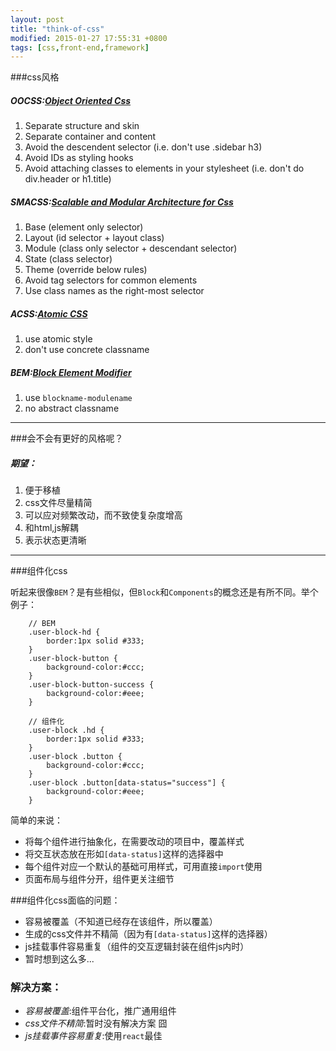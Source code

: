 ```yaml
---
layout: post
title: "think-of-css"
modified: 2015-01-27 17:55:31 +0800
tags: [css,front-end,framework]
---
```



###css风格

##### OOCSS:[Object Oriented Css](https://github.com/stubbornella/oocss/wiki)

1. Separate structure and skin
2. Separate container and content
3. Avoid the descendent selector (i.e. don't use .sidebar h3)
4. Avoid IDs as styling hooks
5. Avoid attaching classes to elements in your stylesheet (i.e. don't do div.header or h1.title)

##### SMACSS:[Scalable and Modular Architecture for Css](https://smacss.com/)
1. Base (element only selector)
2. Layout (id selector + layout class)
3. Module (class only selector + descendant selector)
4. State (class selector)
5. Theme (override below rules)
6. Avoid tag selectors for common elements
7. Use class names as the right-most selector

##### ACSS:[Atomic CSS](http://www.smashingmagazine.com/2013/08/02/other-interface-atomic-design-sass/)
1. use atomic style
2. don't use concrete classname

##### BEM:[Block Element Modifier](http://bem.info)
1. use `blockname-modulename`
2. no abstract classname
	
---
	
###会不会有更好的风格呢？

##### 期望：
1. 便于移植
2. css文件尽量精简
3. 可以应对频繁改动，而不致使复杂度增高
4. 和html,js解耦
5. 表示状态更清晰
	
---

	
###组件化css


听起来很像`BEM`？是有些相似，但`Block`和`Components`的概念还是有所不同。举个例子：
		
		// BEM
		.user-block-hd {
			border:1px solid #333;
		}
		.user-block-button {
			background-color:#ccc;
		}
		.user-block-button-success {
			background-color:#eee;
		}
		
		// 组件化
		.user-block .hd {
			border:1px solid #333;
		}
		.user-block .button {
			background-color:#ccc;
		}
		.user-block .button[data-status="success"] {
			background-color:#eee;
		}

简单的来说：

- 将每个组件进行抽象化，在需要改动的项目中，覆盖样式
- 将交互状态放在形如`[data-status]`这样的选择器中
- 每个组件对应一个默认的基础可用样式，可用直接`import`使用
- 页面布局与组件分开，组件更关注细节

###组件化css面临的问题：

- 容易被覆盖（不知道已经存在该组件，所以覆盖）
- 生成的css文件并不精简（因为有`[data-status]`这样的选择器）
- js挂载事件容易重复（组件的交互逻辑封装在组件js内时）
- 暂时想到这么多...

### 解决方案：

- *容易被覆盖*:组件平台化，推广通用组件
- *css文件不精简*:暂时没有解决方案 囧
- *js挂载事件容易重复*:使用`react`最佳

